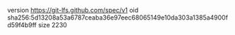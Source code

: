 version https://git-lfs.github.com/spec/v1
oid sha256:5d13208a53a6787ceaba36e97eec68065149e10da303a1385a4900fd59f4b9ff
size 2230
